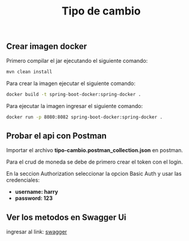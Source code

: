 <div align="center">
  <h1 align="center">
    Tipo de cambio
    <br />
    <br />
  </h1>
</div>

## Crear imagen docker

Primero compilar el jar ejecutando el siguiente comando:

```bash
mvn clean install
```

Para crear la imagen ejecutar el siguiente comando:

```bash
docker build -t spring-boot-docker:spring-docker .
```

Para ejecutar la imagen ingresar el siguiente comando:

```bash
docker run -p 8080:8082 spring-boot-docker:spring-docker .
```
## Probar el api con Postman

Importar el archivo <b>tipo-cambio.postman_collection.json</b> en postman.

Para el crud de moneda se debe de primero crear el token con el login.

En la seccion Authorization seleccionar la opcion Basic Auth y usar las credenciales:

- **username: harry**
- **password: 123**

## Ver los metodos en Swagger Ui

ingresar al link:
[swagger](http://localhost:8080/tipo-cambio/swagger-ui/index.html)

